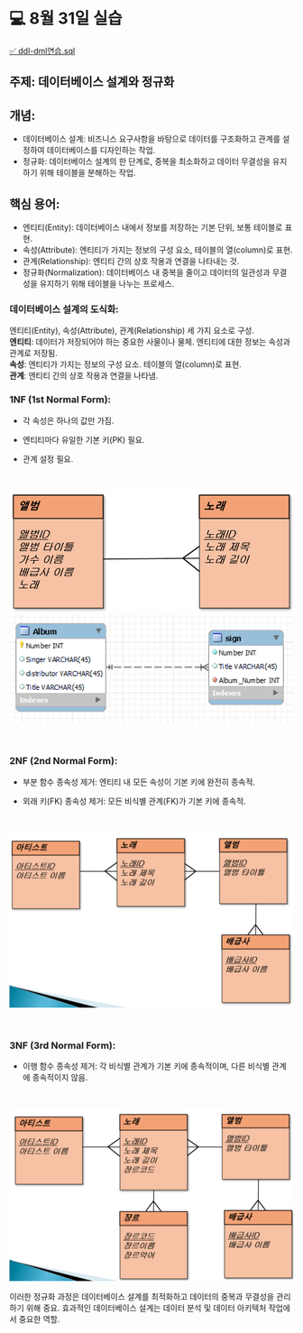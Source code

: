 # 💻 8월 31일 실습

[✅ ddl-dml연습.sql](https://github.com/githubmendong/mariadb-practices/blob/main/sql_%EC%97%B0%EC%8A%B5/ddl-dml%EC%97%B0%EC%8A%B5.sql)    

[//]: # ([✅ 서브쿼리연습.sql]&#40;https://github.com/githubmendong/mariadb-practices/blob/main/sql_%EC%97%B0%EC%8A%B5/%EC%84%9C%EB%B8%8C%EC%BF%BC%EB%A6%AC%EC%97%B0%EC%8A%B5.sql&#41;    )

[//]: # ([✅ 조인연습.sql]&#40;https://github.com/githubmendong/mariadb-practices/blob/main/sql_%EC%97%B0%EC%8A%B5/%EC%A1%B0%EC%9D%B8%EC%97%B0%EC%8A%B5.sql&#41;    )

## **주제: 데이터베이스 설계와 정규화**

## **개념:**
- 데이터베이스 설계: 비즈니스 요구사항을 바탕으로 데이터를 구조화하고 관계를 설정하여 데이터베이스를 디자인하는 작업.
- 정규화: 데이터베이스 설계의 한 단계로, 중복을 최소화하고 데이터 무결성을 유지하기 위해 테이블을 분해하는 작업.

## **핵심 용어:**
- 엔티티(Entity): 데이터베이스 내에서 정보를 저장하는 기본 단위, 보통 테이블로 표현.
- 속성(Attribute): 엔티티가 가지는 정보의 구성 요소, 테이블의 열(column)로 표현.
- 관계(Relationship): 엔티티 간의 상호 작용과 연결을 나타내는 것.
- 정규화(Normalization): 데이터베이스 내 중복을 줄이고 데이터의 일관성과 무결성을 유지하기 위해 테이블을 나누는 프로세스.

### **데이터베이스 설계의 도식화:**

엔티티(Entity), 속성(Attribute), 관계(Relationship) 세 가지 요소로 구성.    
**엔티티**: 데이터가 저장되어야 하는 중요한 사물이나 물체. 엔티티에 대한 정보는 속성과 관계로 저장됨.     
**속성**: 엔티티가 가지는 정보의 구성 요소. 테이블의 열(column)로 표현.     
**관계**: 엔티티 간의 상호 작용과 연결을 나타냄.    

### **1NF (1st Normal Form):**
- 각 속성은 하나의 값만 가짐.
- 엔티티마다 유일한 기본 키(PK) 필요.
- 관계 설정 필요.

  <br/>

![img_7.png](img_7.png)
![img_10.png](img_10.png)

  <br/>

### **2NF (2nd Normal Form):**
- 부분 함수 종속성 제거: 엔티티 내 모든 속성이 기본 키에 완전히 종속적.
- 외래 키(FK) 종속성 제거: 모든 비식별 관계(FK)가 기본 키에 종속적.

  <br/>

![img_8.png](img_8.png)

<br/>

### **3NF (3rd Normal Form):**
- 이행 함수 종속성 제거: 각 비식별 관계가 기본 키에 종속적이며, 다른 비식별 관계에 종속적이지 않음.  

<br/>

![img_9.png](img_9.png)

이러한 정규화 과정은 데이터베이스 설계를 최적화하고 데이터의 중복과 무결성을 관리하기 위해 중요.
효과적인 데이터베이스 설계는 데이터 분석 및 데이터 아키텍처 작업에서 중요한 역할.